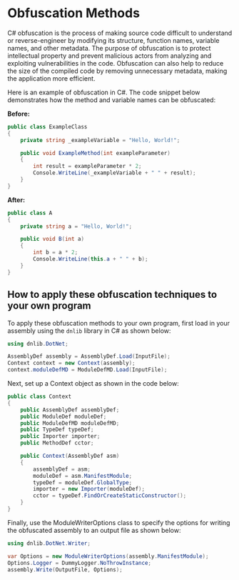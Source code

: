 # Obfuscation Methods

C# obfuscation is the process of making source code difficult to understand or reverse-engineer by modifying its structure, function names, variable names, and other metadata. The purpose of obfuscation is to protect intellectual property and prevent malicious actors from analyzing and exploiting vulnerabilities in the code. Obfuscation can also help to reduce the size of the compiled code by removing unnecessary metadata, making the application more efficient.

Here is an example of obfuscation in C#. The code snippet below demonstrates how the method and variable names can be obfuscated:

**Before:**
```cs
public class ExampleClass
{
    private string _exampleVariable = "Hello, World!";

    public void ExampleMethod(int exampleParameter)
    {
        int result = exampleParameter * 2;
        Console.WriteLine(_exampleVariable + " " + result);
    }
}
```

**After:**
```cs
public class A
{
    private string a = "Hello, World!";

    public void B(int a)
    {
        int b = a * 2;
        Console.WriteLine(this.a + " " + b);
    }
}

```

## How to apply these obfuscation techniques to your own program

To apply these obfuscation methods to your own program, first load in your assembly using the `dnlib` library in C# as shown below:

```cs
using dnlib.DotNet;

AssemblyDef assembly = AssemblyDef.Load(InputFile);
Context context = new Context(assembly);
context.moduleDefMD = ModuleDefMD.Load(InputFile);
```

Next, set up a Context object as shown in the code below:

```cs
public class Context
{
    public AssemblyDef assemblyDef;
    public ModuleDef moduleDef;
    public ModuleDefMD moduleDefMD;
    public TypeDef typeDef;
    public Importer importer;
    public MethodDef cctor;

    public Context(AssemblyDef asm)
    {
        assemblyDef = asm;
        moduleDef = asm.ManifestModule;
        typeDef = moduleDef.GlobalType;
        importer = new Importer(moduleDef);
        cctor = typeDef.FindOrCreateStaticConstructor();
    }
}
```

Finally, use the ModuleWriterOptions class to specify the options for writing the obfuscated assembly to an output file as shown below:
```cs
using dnlib.DotNet.Writer;

var Options = new ModuleWriterOptions(assembly.ManifestModule);
Options.Logger = DummyLogger.NoThrowInstance;
assembly.Write(OutputFile, Options);
```
